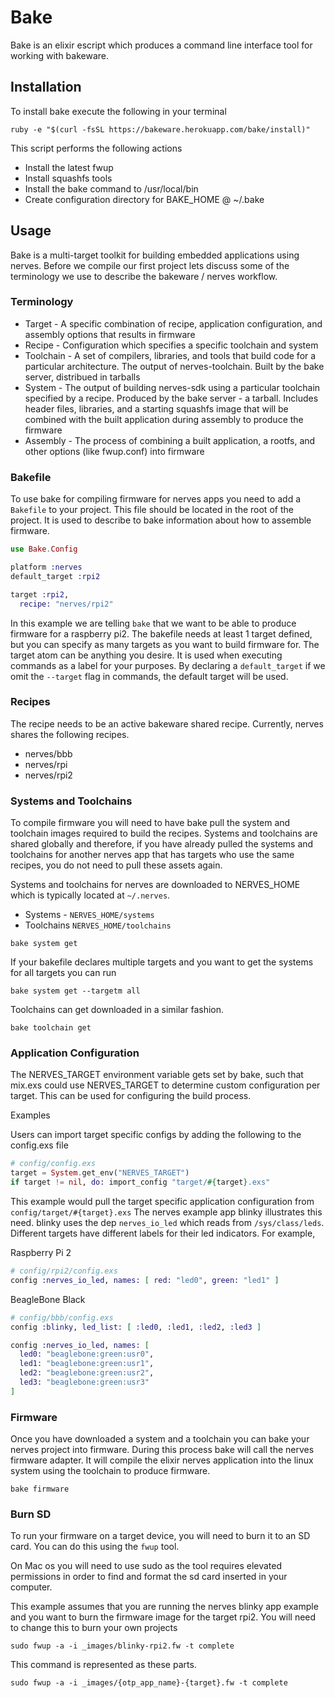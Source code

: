 # Bake

Bake is an elixir escript which produces a command line interface tool for working with bakeware.

## Installation

To install bake execute the following in your terminal
```
ruby -e "$(curl -fsSL https://bakeware.herokuapp.com/bake/install)"
```

This script performs the following actions
* Install the latest fwup
* Install squashfs tools
* Install the bake command to /usr/local/bin
* Create configuration directory for BAKE_HOME @ ~/.bake

## Usage

Bake is a multi-target toolkit for building embedded applications using nerves. Before we compile our first project lets discuss some of the terminology we use to describe the bakeware / nerves workflow.

### Terminology

* Target - A specific combination of recipe, application configuration, and assembly options that results in firmware
* Recipe - Configuration which specifies a specific toolchain and system
* Toolchain - A set of compilers, libraries, and tools that build code for a particular architecture. The output of nerves-toolchain. Built by the bake server, distribued in tarballs
* System - The output of building nerves-sdk using a particular toolchain specified by a recipe.   Produced by the bake server - a tarball.   Includes header files, libraries, and a starting squashfs image that will be combined with the built application during assembly to produce the firmware
* Assembly - The process of combining a built application, a rootfs, and other options (like fwup.conf) into firmware

### Bakefile

To use bake for compiling firmware for nerves apps you need to add a `Bakefile` to your project. This file should be located in the root of the project. It is used to describe to bake information about how to assemble firmware.

```elixir
use Bake.Config

platform :nerves
default_target :rpi2

target :rpi2,
  recipe: "nerves/rpi2"
```

In this example we are telling `bake` that we want to be able to produce firmware for a raspberry pi2. The bakefile needs at least 1 target defined, but you can specify as many targets as you want to build firmware for. The target atom can be anything you desire. It is used when executing commands as a label for your purposes. By declaring a `default_target` if we omit the `--target` flag in commands, the default target will be used.



### Recipes
The recipe needs to be an active bakeware shared recipe.
Currently, nerves shares the following recipes.
* nerves/bbb
* nerves/rpi
* nerves/rpi2

### Systems and Toolchains

To compile firmware you will need to have bake pull the system and toolchain images required to build the recipes. Systems and toolchains are shared globally and therefore, if you have already pulled the systems and toolchains for another nerves app that has targets who use the same recipes, you do not need to pull these assets again.

Systems and toolchains for nerves are downloaded to NERVES_HOME which is typically located at `~/.nerves`.
* Systems - `NERVES_HOME/systems`
* Toolchains `NERVES_HOME/toolchains`

```
bake system get
```

If your bakefile declares multiple targets and you want to get the systems for all targets you can run
```
bake system get --targetm all
```

Toolchains can get downloaded in a similar fashion.
```
bake toolchain get
```

### Application Configuration

The NERVES_TARGET environment variable gets set by bake, such that mix.exs could use NERVES_TARGET to determine custom configuration per target.  This can be used for configuring the build process.  

Examples

Users can import target specific configs by adding the following to the config.exs file

```elixir
# config/config.exs
target = System.get_env("NERVES_TARGET")
if target != nil, do: import_config "target/#{target}.exs"
```
This example would pull the target specific application configuration from `config/target/#{target}.exs`
The nerves example app blinky illustrates this need. blinky uses the dep `nerves_io_led` which reads from `/sys/class/leds`. Different targets have different labels for their led indicators.
For example,

Raspberry Pi 2
```elixir
# config/rpi2/config.exs
config :nerves_io_led, names: [ red: "led0", green: "led1" ]
```

BeagleBone Black
```elixir
# config/bbb/config.exs
config :blinky, led_list: [ :led0, :led1, :led2, :led3 ]

config :nerves_io_led, names: [
  led0: "beaglebone:green:usr0",
  led1: "beaglebone:green:usr1",
  led2: "beaglebone:green:usr2",
  led3: "beaglebone:green:usr3"
]
```

### Firmware

Once you have downloaded a system and a toolchain you can bake your nerves project into firmware. During this process bake will call the nerves firmware adapter. It will compile the elixir nerves application into the linux system using the toolchain to produce firmware.

```
bake firmware
```

### Burn SD
To run your firmware on a target device, you will need to burn it to an SD card. You can do this using the `fwup` tool.

On Mac os you will need to use sudo as the tool requires elevated permissions in order to find and format the sd card inserted in your computer.

This example assumes that you are running the nerves blinky app example and you want to burn the firmware image for the target rpi2. You will need to change this to burn your own projects
```
sudo fwup -a -i _images/blinky-rpi2.fw -t complete
```

This command is represented as these parts.
```
sudo fwup -a -i _images/{otp_app_name}-{target}.fw -t complete
```
